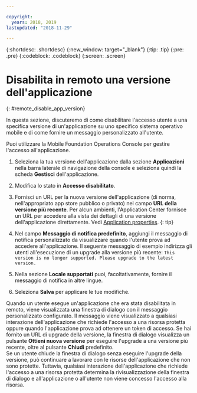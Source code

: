 ```yaml
---

copyright:
  years: 2018, 2019
lastupdated: "2018-11-29"

---
```


{:shortdesc: .shortdesc}
{:new_window: target="_blank"}
{:tip: .tip}
{:pre: .pre}
{:codeblock: .codeblock}
{:screen: .screen}

# Disabilita in remoto una versione dell'applicazione
{: #remote_disable_app_version}

In questa sezione, discuteremo di come disabilitare l'accesso utente a una specifica versione di un'applicazione su uno specifico sistema operativo mobile e di come fornire un messaggio personalizzato all'utente.

Puoi utilizzare la Mobile Foundation Operations Console per gestire l'accesso all'applicazione.

1. Seleziona la tua versione dell'applicazione dalla sezione **Applicazioni** nella barra laterale di navigazione della console e seleziona quindi la scheda **Gestisci** dell'applicazione.
2. Modifica lo stato in **Accesso disabilitato**.
3. Fornisci un URL per la nuova versione dell'applicazione (di norma, nell'appropriato app store pubblico o privato) nel campo **URL della versione più recente**. 
   Per alcun ambienti, l'Application Center fornisce un URL per accedere alla vista dei dettagli di una versione dell'applicazione direttamente. Vedi [Application properties](https://mobilefirstplatform.ibmcloud.com/tutorials/en/foundation/8.0/appcenter/appcenter-console/#application-properties).
   {: tip}

4. Nel campo **Messaggio di notifica predefinito**, aggiungi il messaggio di notifica personalizzato da visualizzare quando l'utente prova ad accedere all'applicazione. Il seguente messaggio di esempio indirizza gli utenti all'esecuzione di un upgrade alla versione più recente:
   `This version is no longer supported. Please upgrade to the latest version.`
5. Nella sezione **Locale supportati** puoi, facoltativamente, fornire il messaggio di notifica in altre lingue.
6. Seleziona **Salva** per applicare le tue modifiche.

Quando un utente esegue un'applicazione che era stata disabilitata in remoto, viene visualizzata una finestra di dialogo con il messaggio personalizzato configurato. Il messaggio viene visualizzato a qualsiasi interazione dell'applicazione che richiede l'accesso a una risorsa protetta oppure quando l'applicazione prova ad ottenere un token di accesso. Se hai fornito un URL di upgrade della versione, la finestra di dialogo visualizza un pulsante **Ottieni nuova versione** per eseguire l'upgrade a una versione più recente, oltre al pulsante **Chiudi** predefinito. <br/>
Se un utente chiude la finestra di dialogo senza eseguire l'upgrade della versione, può continuare a lavorare con le risorse dell'applicazione che non sono protette. Tuttavia, qualsiasi interazione dell'applicazione che richiede l'accesso a una risorsa protetta determina la rivisualizzazione della finestra di dialogo e all'applicazione o all'utente non viene concesso l'accesso alla risorsa.


